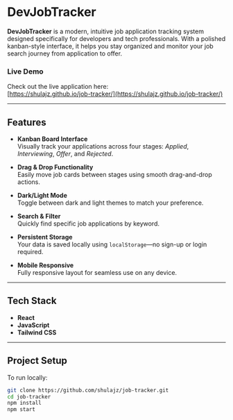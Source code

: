 # DevJobTracker

**DevJobTracker** is a modern, intuitive job application tracking system designed specifically for developers and tech professionals. With a polished kanban-style interface, it helps you stay organized and monitor your job search journey from application to offer.

### Live Demo

Check out the live application here:  
 [https://shulajz.github.io/job-tracker/](https://shulajz.github.io/job-tracker/)

---

## Features

- **Kanban Board Interface**  
  Visually track your applications across four stages: _Applied_, _Interviewing_, _Offer_, and _Rejected_.

- **Drag & Drop Functionality**  
  Easily move job cards between stages using smooth drag-and-drop actions.

- **Dark/Light Mode**  
  Toggle between dark and light themes to match your preference.

- **Search & Filter**  
  Quickly find specific job applications by keyword.

- **Persistent Storage**  
  Your data is saved locally using `localStorage`—no sign-up or login required.

- **Mobile Responsive**  
  Fully responsive layout for seamless use on any device.

---

## Tech Stack

- **React**
- **JavaScript**
- **Tailwind CSS**

---

## Project Setup

To run locally:

```bash
git clone https://github.com/shulajz/job-tracker.git
cd job-tracker
npm install
npm start
```
